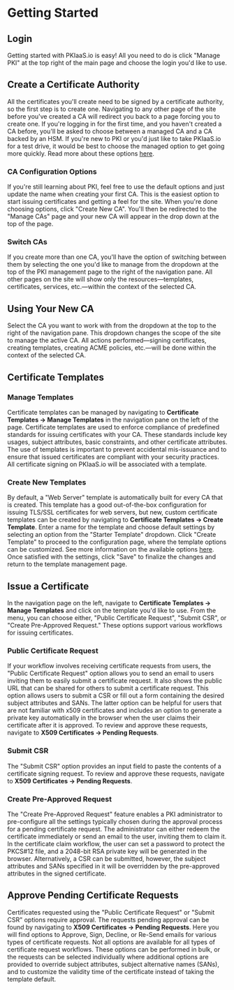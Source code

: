# Getting Started

## Login
Getting started with PKIaaS.io is easy! All you need to do is click "Manage PKI" at the top right of the main page and choose the login you'd like to use.

## Create a Certificate Authority
All the certificates you'll create need to be signed by a certificate authority, so the first step is to create one. Navigating to any other page of the site before you've created a CA will redirect you back to a page forcing you to create one. If you're logging in for the first time, and you haven't created a CA before, you'll be asked to choose between a managed CA and a CA backed by an HSM. If you're new to PKI or you'd just like to take PKIaaS.io for a test drive, it would be best to choose the managed option to get going more quickly. Read more about these options [here](certificate-authorities/overview.md).

### CA Configuration Options
If you're still learning about PKI, feel free to use the default options and just update the name when creating your first CA. This is the easiest option to start issuing certificates and getting a feel for the site. When you're done choosing options, click "Create New CA". You'll then be redirected to the "Manage CAs" page and your new CA will appear in the drop down at the top of the page.

### Switch CAs
If you create more than one CA, you'll have the option of switching between them by selecting the one you'd like to manage from the dropdown at the top of the PKI management page to the right of the navigation pane. All other pages on the site will show only the resources—templates, certificates, services, etc.—within the context of the selected CA.

## Using Your New CA
Select the CA you want to work with from the dropdown at the top to the right of the navigation pane. This dropdown changes the scope of the site to manage the active CA. All actions performed—signing certificates, creating templates, creating ACME policies, etc.—will be done within the context of the selected CA.

## Certificate Templates

### Manage Templates
Certificate templates can be managed by navigating to **Certificate Templates -> Manage Templates** in the navigation pane on the left of the page. Certificate templates are used to enforce compliance of predefined standards for issuing certificates with your CA. These standards include key usages, subject attributes, basic constraints, and other certificate attributes. The use of templates is important to prevent accidental mis-issuance and to ensure that issued certificates are compliant with your security practices. All certificate signing on PKIaaS.io will be associated with a template.

### Create New Templates
By default, a "Web Server" template is automatically built for every CA that is created. This template has a good out-of-the-box configuration for issuing TLS/SSL certificates for web servers, but new, custom certificate templates can be created by navigating to **Certificate Templates -> Create Template**. Enter a name for the template and choose default settings by selecting an option from the "Starter Template" dropdown. Click "Create Template" to proceed to the configuration page, where the template options can be customized. See more information on the available options [here](certificate-templates/edit.md).  Once satisfied with the settings, click "Save" to finalize the changes and return to the template management page.

## Issue a Certificate
In the navigation page on the left, navigate to **Certificate Templates -> Manage Templates** and click on the template you'd like to use. From the menu, you can choose either, "Public Certificate Request", "Submit CSR", or "Create Pre-Approved Request." These options support various workflows for issuing certificates.

### Public Certificate Request
If your workflow involves receiving certificate requests from users, the "Public Certificate Request" option allows you to send an email to users inviting them to easily submit a certificate request. It also shows the public URL that can be shared for others to submit a certificate request. This option allows users to submit a CSR or fill out a form containing the desired subject attributes and SANs. The latter option can be helpful for users that are not familiar with x509 certificates and includes an option to generate a private key automatically in the browser when the user claims their certificate after it is approved. To review and approve these requests, navigate to **X509 Certificates -> Pending Requests**.

### Submit CSR
The "Submit CSR" option provides an input field to paste the contents of a certificate signing request. To review and approve these requests, navigate to **X509 Certificates -> Pending Requests**.

### Create Pre-Approved Request
The "Create Pre-Approved Request" feature enables a PKI administrator to pre-configure all the settings typically chosen during the approval process for a pending certificate request. The administrator can either redeem the certificate immediately or send an email to the user, inviting them to claim it. In the certificate claim workflow, the user can set a password to protect the PKCS#12 file, and a 2048-bit RSA private key will be generated in the browser. Alternatively, a CSR can be submitted, however, the subject attributes and SANs specified in it will be overridden by the pre-approved attributes in the signed certificate.

## Approve Pending Certificate Requests
Certificates requested using the "Public Certificate Request" or "Submit CSR" options require approval. The requests pending approval can be found by navigating to **X509 Certificates -> Pending Requests**. Here you will find options to Approve, Sign, Decline, or Re-Send emails for various types of certificate requests. Not all options are available for all types of certificate request workflows. These options can be performed in bulk, or the requests can be selected individually where additional options are provided to override subject attributes, subject alternative names (SANs), and to customize the validity time of the certificate instead of taking the template default.